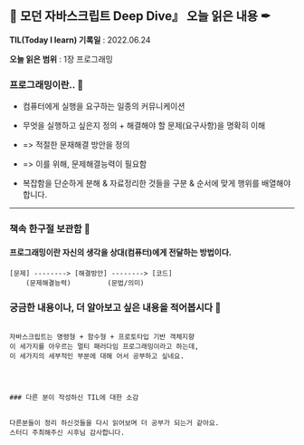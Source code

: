 ## 📕 모던 자바스크립트 Deep Dive』 오늘 읽은 내용 ✒

**TIL(Today I learn) 기록일** : 2022.06.24

**오늘 읽은 범위** : 1장 프로그래밍

### 프로그래밍이란.. 📑

+ 컴퓨터에게 실행을 요구하는 일종의 커뮤니케이션
+ 무엇을 실행하고 싶은지 정의 + 해결해야 할 문제(요구사항)을 명확히 이해
+ => 적절한 문재해결 방안을 정의
+ => 이를 위해, 문제해결능력이 필요함


+ 복잡함을 단순하게 분해 & 자료정리한 것들을 구분 & 순서에 맞게 행위를 배열해야합니다.
  

---

### 책속 한구절 보관함 📖

#### 프로그래밍이란 자신의 생각을 상대(컴퓨터)에게 전달하는 방법이다.

    
    [문제] --------> [해결방안] --------> [코드]
        (문제해결능력)         (문법/의미)



### 궁금한 내용이나, 더 알아보고 싶은 내용을 적어봅시다 🤔
```

자바스크립트는 명령형 + 함수형 + 프로토타입 기반 객체지향
이 세가지를 아우르는 멀티 패러다임 프로그래밍이라고 하는데,
이 세가지의 세부적인 부분에 대해 어서 공부하고 싶네요.




### 다른 분이 작성하신 TIL에 대한 소감


다른분들이 정리 하신것들을 다시 읽어보며 더 공부가 되는거 같아요.
스터디 주최해주신 시후님 감사합니다.

